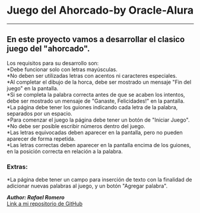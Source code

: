# Juego del Ahorcado-by Oracle-Alura
************************************  
  
## En este proyecto vamos a desarrollar el clasico juego del "ahorcado".  
Los requisitos para su desarrollo son:  
*Debe funcionar solo con letras mayúsculas.  
*No deben ser utilizadas letras con acentos ni caracteres especiales.  
*Al completar el dibujo de la horca, debe ser mostrado un mensaje "Fin del juego" en la pantalla.  
*Si se completa la palabra correcta antes de que se acaben los intentos, debe ser mostrado un mensaje de "Ganaste, Felicidades!" en la pantalla.  
*La página debe tener los guiones indicando cada letra de la palabra, separados por un espacio.  
*Para comenzar el juego la página debe tener un botón de "Iniciar Juego".  
*No debe ser posible escribir números dentro del juego.  
*Las letras equivocadas deben aparecer en la pantalla, pero no pueden aparecer de forma repetida.  
*Las letras correctas deben aparecer en la pantalla encima de los guiones, en la posición correcta en relación a la palabra.  
  
### Extras:  
*La página debe tener un campo para inserción de texto con la finalidad de adicionar nuevas palabras al juego, y un botón "Agregar palabra".  
  
***Author: Rafael Romero***  
[Link a mi repositorio de GitHub](https://github.com/rafael-romero)  


